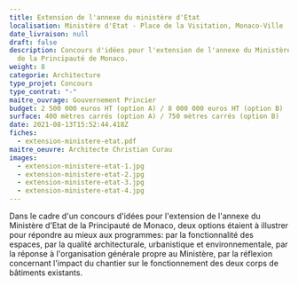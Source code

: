 ```yaml
---
title: Extension de l'annexe du ministère d'Etat
localisation: Ministère d'Etat - Place de la Visitation, Monaco-Ville
date_livraison: null
draft: false
description: Concours d'idées pour l'extension de l'annexe du Ministère d'Etat
  de la Principauté de Monaco.
weight: 8
categorie: Architecture
type_projet: Concours
type_contrat: "-"
maitre_ouvrage: Gouvernement Princier
budget: 2 500 000 euros HT (option A) / 8 000 000 euros HT (option B)
surface: 400 mètres carrés (option A) / 750 mètres carrés (option B)
date: 2021-08-13T15:52:44.418Z
fiches:
  - extension-ministere-etat.pdf
maitre_oeuvre: Architecte Christian Curau
images:
  - extension-ministere-etat-1.jpg
  - extension-ministere-etat-2.jpg
  - extension-ministere-etat-3.jpg
  - extension-ministere-etat-4.jpg
---
```

Dans le cadre d'un concours d'idées pour l'extension de l'annexe du Ministère d'Etat de la Principauté de Monaco, deux options étaient à illustrer pour répondre au mieux aux programmes: par la fonctionnalité des espaces, par la qualité architecturale, urbanistique et environnementale, par la réponse à l'organisation générale propre au Ministère, par la réflexion concernant l'impact du chantier sur le fonctionnement des deux corps de bâtiments existants.